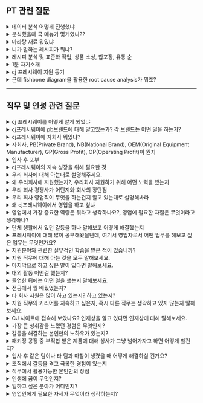 ## PT 관련 질문

<details markdown = "1">
<summary>데이터 분석 어떻게 진행했냐</summary>
우선 전국의 모든 학교마다 고유한 코드가 있었습니다. 이것을 나이스라는 교육정보 포털에서 다운로드 한 뒤에 이 코드를 바탕으로 식단 정보를 다운로드 했습니다.<br>
이때 식단 정보가 한건에 최대 1000개의 데이터만 다운로드 할 수 있어서, 자바라는 언어를 사용해서 다운로드 자동화를 위한 코드를 설계했고, 이를 바탕으로 750만개의 데이터를 다운로드 했습니다.<br>
다운로드 한 식단 데이터는 데이터베이스에 저장되게 하였고, 분석시에는 mysql이라는 언어를 사용해서 분석하였습니다.<br>
</details>

<details markdown = "1">
<summary>분석했을때 국 메뉴가 몇개였나??</summary>
단순히 국의 이름을 기반으로 했을텐 총 2만 몇개 정도가 나왔었습니다. 하지만 너무 많이 나왔다고 생각해서 데이터를 분석해보니 같은 메뉴임에도(ex: 콩나물 국, 맑은 콩나물국) 이름이 좀 다른 경우가 있었습니다.<br>
따라서 같은 메뉴를 추리기 위한 처리 과정이 필요했고, 메뉴가 너무 많아서 마라탕의 순위에 영향을 끼칠수 있는 메뉴에 대해서만 데이터를 추렸습니다.<br>
</details>

<details markdown = "1">
<summary>마라탕 재료 뭐있냐</summary>
채소류 부터 보자면 청경채,알배추,숙주,콩나물,푸주나 건두부가 있고 이외에는 중국당면이나 분모자와 소고기 또는 양고기가 있다.<br>
향신료 에는 깨 소스나 식초의 일종인 흑초를 넣기도 하지만<br>
핵심 적인 매운맛을 내는 것은 크게 마유와 라유로 나뉨.<br>
라유 : 매운맛을 내는 고추 기름<br>
마유가 바로 독특한 매운맛을 만들어주는 비밀.(얼얼한 느낌을 내줌), 기름에 다양한 향신료 넣어 만듬.(초피, 후추, 정향, 팔각,회향,쯔란 등)<br>
</details>

<details markdown = "1">
<summary>니가 말하는 레시피가 뭐냐?</summary>
호불호의 가장 큰이유는 매운맛과 향인것 같습니다. 이때 라유의 양은 줄이고, 마유에서 산초의 양을 조금 더 늘여서 매운맛은 줄이돼 얼얼한 맛을 유지함으로서 차별화된 맛을 개발할 수 있을거같습니다.<br>
그리고 보통 사골 육수를 베이스로 하고 치킨 스톡을 사용하는 것으로 알고 있는데 닭 육수를 주 베이스로 하면 조금더 깔끔한 맛을 낼수 있을거라 생각합니다.<br>
</details>

<details markdown = "1">
<summary>레시피 분석 및 표준화 작업, 상품 소싱, 합포장, 유통 순</summary>
첫번째 단계는 밀키트에 사용될 레시피를 분석하고, 대량 생산을 위한 표준화 작업(각 재료의 양, 조리 순서 및 시간, 재료 처리 방법 등을 명확히 기록)<br>
상품 소싱은 필요한 식자재나 포장 재료를 공급하는 공급처를 찾고, 가격이나 품질 등을 고려해서 최적의 공급처를 선정하는 과정입니다.<br>
합포장은 선정된 재료들을 밀키트로 조합하여 포장하는 작업이고, 유통은 완성된 밀키트를 소비자에게 배송하는 과정입니다.<br>
</details>

<details markdown = "1">
<summary>1분 자기소개</summary>
안녕하십니까 cj프레시웨이 영업직군 지원자 김욱종입니다. 저는 차별화된 영업 전략을 세우기 위해 두가지 역량을 쌓아왔습니다.<br>
첫째 의사소통입니다. 학부 시절 다양한 프로젝트에서 팀장의 역할을 맡아 여러 팀원들의 참여 의지를 높이고 의견을 조율해본 경험이 있습니다.<br> 
단순히 업무 배분 뿐 아니라 팀원들의 어려움을 경청하여 그들의 상황을 파악하고, 도움을 주거나 해결방안을 제시하여 프로젝트를 성공적으로 마무리 하였습니다.<br>
두번째로 데이터 분석 능력입니다. 학부 연구생 시절 이산화질소 측정 연구 과제 수주를 위해 타 연구실에 비해 산출 오차가 적다는 점을 수치적으로 계산 및 비교하여 강조하였고, 
최종적으로 해당 연구과제를 수주하였습니다. 또한 데이터 분석 능력을 바탕으로 추가 예산을 수주한 경험이 있습니다. 
국립 환경 과학원에서 맡긴 장비의 관측 한계점을 증명하고, 장비 튜닝을 통해서만 산출 오차를 줄일수 있다는 점을 증명하여 
최종적으로 추가 예산을 따내었고 산출오차를 20%에서 70%까지 개선하는 성과를 거둘 수 있었습니다.<br>
이러한 의사소통 능력과 데이터 분석 능력을 바탕으로 차별화되고 합리적인 영업 전략을 세우는 영업사원이 되겠습니다. 감사합니다.<br>
</details>

<details markdown = "1">
<summary>cj 프레시웨이 지원 동기</summary>
항상 현재에 안주하지 않고 끊임없이 혁신을 위한 노력을 이어가는 cj프레시웨이에서 저의 역량을 바탕으로 성장하고자 지원하게 되었습니다.
cj프레시웨이의 경우 데이터를 활용하여 고객분들께서 보다 편하고, 합리적인 가격에 좋은 품질의 상품을 주문하고 재떄 사용할 수 있도록 디지털 전환을 계속해 나가고 있습니다.<br>
이러한 노력을 바탕으로 업계 최초 cloud 전환을 통해 고객분들에게 안정적이고 빠른 서비스를 제공하고 있으며, 고객분들의 사업에 필요한 모든 데이터를 다각적으로 분석하여 인사이트를 제공하고 있습니다.<br>
디지털 전환을 바탕으로 고객 중심적 솔루션을 제공하고 있는 귀사에서, 학부와 연구생 시절 키웠던 데이터 분석 능력과 이를 기반으로 한 설득 경험, 여러 프로젝트에서 팀장의 역할을 맡아 팀원들의 참여 의지를 높여준 저의 의사소통 능력이 영업직군에 적합하다고 생각하였습니다.<br>
저의 역량을 바탕으로 귀사에서 데이터 중심적이고, 차별화된 영업 전략을 바탕으로 고객과 상생하는 FRESH한 인재로 성장해 나가겠습니다.
</details>

<details markdown = "1">
<summary>근데 fishbone diagram을 활용한 root cause analysis가 뭐죠? </summary>
Fishbone diagram은 복잡한 문제의 근본 원인들을 찾아내고 시각화하기 위해 사용되는 도구입니다. 이 도식은 문제를 일으킨 다양한 원인을 '물고기 뼈' 모양으로 배열하여, 원인과 결과 간의 관계를 명확하게 보여줍니다. 특히, 문제가 서로 연관된 여러 요소들에 의해 발생했을 경우, 각각의 원인을 분류하고 연결점을 파악하는 데 매우 유용합니다.<br>
</details>



---

## 직무 및 인성 관련 질문
<details markdown = "1">
<summary>cj 프레시웨이를 어떻게 알게 되었냐</summary>
(이연복이 단체 급식 경험이 없음 -> 이걸 가르쳐줌), 갈비찜 닭구이 했음<br>
한국인의 식판이라는 예능 프로그램에서 급식 솔루션 담당 셰프 분께서 대량 급식시 조리를 하는 방법을 가르쳐주시는 장면을 보고 처음 알게 되었습니다.<br> 
</details>

<details markdown = "1">
<summary>cj프레시웨이에 pb브랜드에 대해 알고있는가? 각 브랜드는 어떤 일을 하는가?</summary>
아이누리는 아이들에게 좋은 먹거리와 올바른 식습관을 위한 건강한 식문화 프로그램을 제공하는 키즈 전문 식품 브랜드입니다.<br>
헬씨누리는 시니어 분들에게 특화된 맞춤형 식자재와 서비스 뿐 아니라, 더욱 건강하고 지속가능한 토탈 푸드 케어 솔루션을 제공하는 브랜드입니다.<br>
튼튼스쿨은 고품질의 식자재와 트렌디한 급식 솔루션을 제공하는 학교 급식 경로 특화 브랜드입니다.<br>
정품진 한우 한돈은 엄격한 사양 관리와 HACCP 인증이 된 첨단 시설에서 키운 한우의 깊은 풍미를 느끼게 해주는 고품질 브랜드입니다.<br>
dono는 뉴질랜드에서 건너온 정통 프리미엄 유제품 & 양식재 전문 브랜드입니다.<br>
마지막으로 freshone은 지역의 중소업체와 상생하는 안정적이고 체계화된 유통 구조를 통하여 우수의 품질의 상품을 최고의 가격 경쟁력으로 전달하는 식당 전문 식자재 브랜드입니다.<br>
</details>

<details markdown = "1">
<summary>cj프레시웨이에 자회사 뭐있냐?</summary>
지역 거점의 중소형 식자재 유통회사와 cj프레시웨이과 함께 투자해 만든 상생 비즈니스 모델인 프레시원과
B2B형 간편식 제조 및 밀 솔루션 전문 기업인 프레스 플러스가 있습니다.<br>
</details>

<details markdown = "1">
<summary>자회사, PB(Private Brand), NB(National Brand), OEM(Original Equipment Manufacturer), GP(Gross Profit), OP(Operating Profit)이 뭔지</summary>
pb : 유통업체에서 직접 만든 자체 브랜드 상품으로, 제조 설비를 갖추지 않은 업체가 독자적으로 상품을 기획한 후 생산만 제조 업체에 의뢰해서 판매하는 상품, nb에 비해 저렴<br>
nb : 제조업체가 기획하고 생산하는 브랜드<br>
oem : 주문자의 의뢰에 따라 상표를 부착하여 판매할 상품을 제작하는 업체를 뜻합니다.<br>
gp(매출 총이익) : 매출액에서 원가(제조나 구매비용)를 뺀 매출 총이익을 뜻합니다.<br>
op(영업 이익) : 매촐 총이익에서 판매 관리비를 뺀 영업이익을 뜻합니다.<br>
</details>

<details markdown = "1">
<summary>입사 후 포부</summary>

</details>

<details markdown = "1">
<summary>cj프레시웨이의 지속 성장을 위해 필요한 것</summary>

</details>



<details markdown = "1">
<summary>우리 회사에 대해 아는대로 설명해주세요.</summary>
(어느 부분을 중시하는지, 어느 부분에 관심을 가지는지)<br>

</details>

<details markdown = "1">
<summary>왜 우리회사에 지원했는지?, 우리회사 지원하기 위해 어떤 노력을 했는지</summary>

</details>

<details markdown = "1">
<summary>우리 회사 경쟁사가 어딘지와 회사의 장단점</summary>

</details>

<details markdown = "1">
<summary>우리 회사 영업직이 무엇을 하는건지 알고 있는대로 설명해봐라</summary>

</details>

<details markdown = "1">
<summary>왜 cj프레시웨이에서 영업을 하고 싶냐</summary>

</details>

<details markdown = "1">
<summary>영업에서 가장 중요한 역량은 뭐라고 생각하나요?, 영업에 필요한 자질은 무엇이라고 생각하나?</summary>

</details>

<details markdown = "1">
<summary>단체 생활에서 있던 갈등을 하나 말해보고 어떻게 해결했는지</summary>

</details>

<details markdown = "1">
<summary>프레시웨이에 대해 많이 공부해왔을텐데, 여기서 영업자로서 어떤 업무를 해보고 싶은 업무는 무엇인가요?</summary>

</details>

<details markdown = "1">
<summary>지원분야와 관련한 실무적인 학습을 받은 적이 있습니까?</summary>

</details>

<details markdown = "1">
<summary>지원 직무에 대해 아는 것을 모두 말해보세요.</summary>

</details>

<details markdown = "1">
<summary>마지막으로 하고 싶은 말이 있다면 말해보세요.</summary>

</details>

<details markdown = "1">
<summary>대외 활동 어떤걸 했는지?</summary>

</details>

<details markdown = "1">
<summary>졸업한 뒤에는 어떤 일을 했는지 말해보세요.</summary>

</details>

<details markdown = "1">
<summary>전공에서 뭘 배웠었는지?</summary>

</details>

<details markdown = "1">
<summary>타 회사 지원은 많이 하고 있는지? 하고 있는지?</summary>

</details>

<details markdown = "1">
<summary>지원 직무의 커리어를 지속하고 싶은지, 혹시 다른 직무는 생각하고 있지 않는지 말해 보세요.</summary>

</details>

<details markdown = "1">
<summary>CJ 사이트에 접속해 보았나요? 인재상을 알고 있다면 인재상에 대해 말해보세요.</summary>

</details>

<details markdown = "1">
<summary>가장 큰 성취감을 느꼈던 경험은 무엇인지?</summary>

</details>

<details markdown = "1">
<summary>갈등을 해결하는 본인만의 노하우가 있는지?</summary>

</details>

<details markdown = "1">
<summary>패키징 공정 중 부적합 받은 제품에 대해 상사가 그냥 넘어가자고 하면 어떻게 할건지?</summary>

</details>

<details markdown = "1">
<summary>입사 후 같은 팀이나 타 팀과 마찰이 생겼을 때 어떻게 해결하실 건가요?</summary>

</details>

<details markdown = "1">
<summary>조직에서 갈등을 겪고 극복한 경험이 있는지</summary>

</details>

<details markdown = "1">
<summary>직무에서 활용가능한 본인만의 장점</summary>

</details>

<details markdown = "1">
<summary>인생에 꿈이 무엇인지?</summary>

</details>

<details markdown = "1">
<summary>일하고 싶은 분야가 어디인지?</summary>

</details>

<details markdown = "1">
<summary>영업인에게 필요한 자세가 무엇이라 생각하는지?</summary>

</details>







